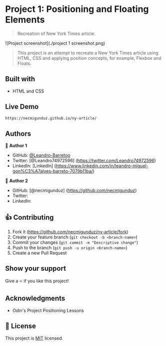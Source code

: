 # Project 1: Positioning and Floating Elements

> Recreation of New York Times article.

![Project screenshot](./project 1 screenshot.png)

> This project is an attempt to recreate a New York Times article using HTML, CSS and applying position concepts, for example, Flexbox and Floats.

## Built with

* HTML and CSS

## Live Demo

```sh
https://necmigunduz.github.io/ny-article/
```

## Authors

:bust_in_silhouette: **Author 1**

- GitHub: [@Leandro-Barretoo](https://github.com/Leandro-Barretoo)
- Twitter: [@Leandro74972596] (https://twitter.com/Leandro74972596)
- LinkedIn: [LinkedIn] (https://www.linkedin.com/in/leandro-miguel-gon%C3%A7alves-barreto-7079b11ba/)

:bust_in_silhouette: **Author 2**

- GitHub: [@necmigunduz] (https://github.com/necmigunduz)
- Twitter:
- LinkedIn:

## :thumbsup: Contributing

1. Fork it (<https://github.com/necmigunduz/ny-article/fork>)
2. Create your feature branch (`git checkout -b <branch-name>`)
3. Commit your changes (`git commit -m "Descriptive change"`)
4. Push to the branch (`git push -u origin <branch-name>`)
5. Create a new Pull Request

## Show your support

Give a :star: if you like this project!

## Acknowledgments

- Odin's Project Positioning Lessons

## :page_with_curl: License

This project is [MIT](lic.url) licensed.
